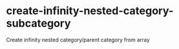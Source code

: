 # create-infinity-nested-category-subcategory
Create infinity nested category/parent category from array
